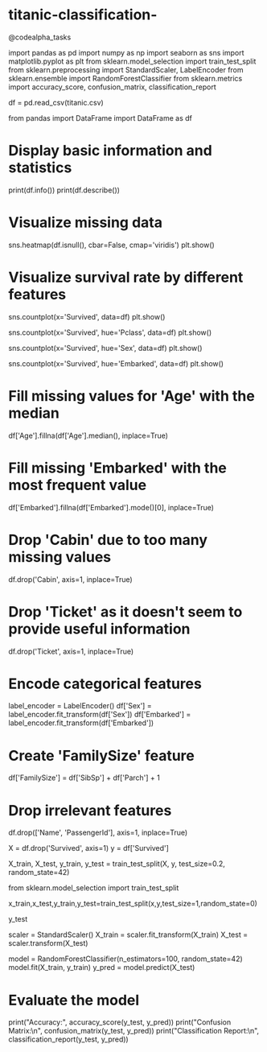 # titanic-classification-
@codealpha_tasks


import pandas as pd
import numpy as np
import seaborn as sns
import matplotlib.pyplot as plt
from sklearn.model_selection import train_test_split
from sklearn.preprocessing import StandardScaler, LabelEncoder
from sklearn.ensemble import RandomForestClassifier
from sklearn.metrics import accuracy_score, confusion_matrix, classification_report

df = pd.read_csv(titanic.csv)

from pandas import DataFrame
import DataFrame as df

# Display basic information and statistics
print(df.info())
print(df.describe())

# Visualize missing data
sns.heatmap(df.isnull(), cbar=False, cmap='viridis')
plt.show()

# Visualize survival rate by different features
sns.countplot(x='Survived', data=df)
plt.show()

sns.countplot(x='Survived', hue='Pclass', data=df)
plt.show()

sns.countplot(x='Survived', hue='Sex', data=df)
plt.show()

sns.countplot(x='Survived', hue='Embarked', data=df)
plt.show()
# Fill missing values for 'Age' with the median
df['Age'].fillna(df['Age'].median(), inplace=True)

# Fill missing 'Embarked' with the most frequent value
df['Embarked'].fillna(df['Embarked'].mode()[0], inplace=True)

# Drop 'Cabin' due to too many missing values
df.drop('Cabin', axis=1, inplace=True)

# Drop 'Ticket' as it doesn't seem to provide useful information
df.drop('Ticket', axis=1, inplace=True)

# Encode categorical features
label_encoder = LabelEncoder()
df['Sex'] = label_encoder.fit_transform(df['Sex'])
df['Embarked'] = label_encoder.fit_transform(df['Embarked'])

# Create 'FamilySize' feature
df['FamilySize'] = df['SibSp'] + df['Parch'] + 1

# Drop irrelevant features
df.drop(['Name', 'PassengerId'], axis=1, inplace=True)



X = df.drop('Survived', axis=1)
y = df['Survived']

X_train, X_test, y_train, y_test = train_test_split(X, y, test_size=0.2, random_state=42)

from sklearn.model_selection import train_test_split

x_train,x_test,y_train,y_test=train_test_split(x,y,test_size=1,random_state=0)

y_test

scaler = StandardScaler()
X_train = scaler.fit_transform(X_train)
X_test = scaler.transform(X_test)

 model = RandomForestClassifier(n_estimators=100, random_state=42)
model.fit(X_train, y_train)
 y_pred = model.predict(X_test)

# Evaluate the model
print("Accuracy:", accuracy_score(y_test, y_pred))
print("Confusion Matrix:\n", confusion_matrix(y_test, y_pred))
print("Classification Report:\n", classification_report(y_test, y_pred))

